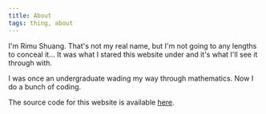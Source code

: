 ```yaml
---
title: About
tags: thing, about
---
```


I'm Rimu Shuang. That's not my real name, but I'm not going to any lengths to
conceal it... It was what I stared this website under and it's what I'll see it
through with.

I was once an undergraduate wading my way through mathematics. Now I do a bunch
of coding.

The source code for this website is available
[here](https://github.com/changlinli/shuangrimu.git).
